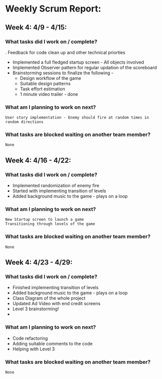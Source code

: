# Weekly Scrum Report:

## Week 4: 4/9 - 4/15:
### What tasks did I work on / complete?

 . Feedback for code clean up and other technical priorties
 - Implemented a full fledged startup screen - All objects involved
 - Implemented Observer pattern for regular updation of the scoreboard
 - Brainstorming sessions to finalize the following - 
   - Design workflow of the game
   - Suitable design patterns 
   - Task effort estimation
   - 1 minute video trailer - done

### What am I planning to work on next?
    User story implementation - Enemy should fire at random times in random directions

### What tasks are blocked waiting on another team member?
    None


## Week 4: 4/16 - 4/22:
### What tasks did I work on / complete?
 - 	Implemented randomization of enemy fire
 - 	Started with implementing transition of levels
 - 	Added background music to the game - plays on a loop


### What am I planning to work on next?
	New Startup screen to launch a game
	Transitioning through levels of the game
    

### What tasks are blocked waiting on another team member?
    None


## Week 4: 4/23 - 4/29:
### What tasks did I work on / complete?
 - 	Finished implementing transition of levels
 - 	Added background music to the game - plays on a loop
 -  Class Diagram of the whole project
 -  Updated Ad Video with end credit screens
 -	Level 3 brainstorming! 
 - 

### What am I planning to work on next?
 - 	Code refactoring
 -  Adding suitable comments to the code
 - 	Helping with Level 3
    

### What tasks are blocked waiting on another team member?
    None




    


